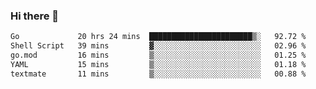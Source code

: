 ### Hi there 👋

<!--
**yeya24/yeya24** is a ✨ _special_ ✨ repository because its `README.md` (this file) appears on your GitHub profile.

Here are some ideas to get you started:

- 🔭 I’m currently working on ...
- 🌱 I’m currently learning ...
- 👯 I’m looking to collaborate on ...
- 🤔 I’m looking for help with ...
- 💬 Ask me about ...
- 📫 How to reach me: ...
- 😄 Pronouns: ...
- ⚡ Fun fact: ...
-->

<!--START_SECTION:waka-->

```txt
Go             20 hrs 24 mins  ███████████████████████▒░   92.72 %
Shell Script   39 mins         ▓░░░░░░░░░░░░░░░░░░░░░░░░   02.96 %
go.mod         16 mins         ▒░░░░░░░░░░░░░░░░░░░░░░░░   01.25 %
YAML           15 mins         ▒░░░░░░░░░░░░░░░░░░░░░░░░   01.18 %
textmate       11 mins         ▒░░░░░░░░░░░░░░░░░░░░░░░░   00.88 %
```

<!--END_SECTION:waka-->
